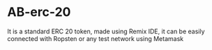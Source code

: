 # AB-erc-20
It is a standard ERC 20 token, made using Remix IDE, it can be easily connected with Ropsten or any test network using Metamask
